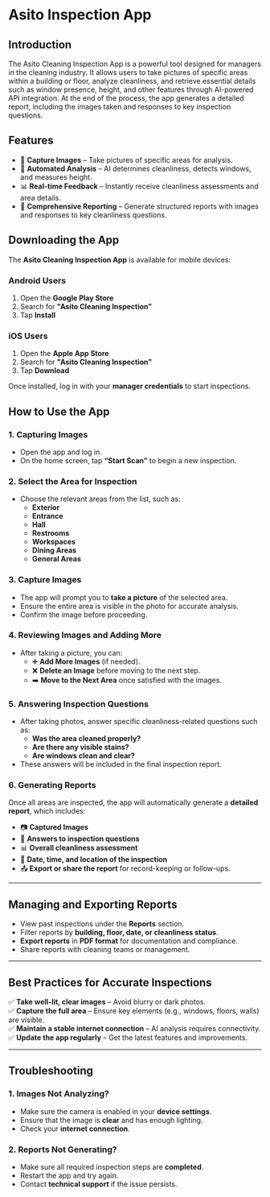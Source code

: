 # Asito Inspection App
## Introduction
The Asito Cleaning Inspection App is a powerful tool designed for managers in the cleaning industry. It allows users to take pictures of specific areas within a building or floor, analyze cleanliness, and retrieve essential details such as window presence, height, and other features through AI-powered API integration. At the end of the process, the app generates a detailed report, including the images taken and responses to key inspection questions.

## **Features**  
- 📸 **Capture Images** – Take pictures of specific areas for analysis.  
- 🧹 **Automated Analysis** – AI determines cleanliness, detects windows, and measures height.  
- 📊 **Real-time Feedback** – Instantly receive cleanliness assessments and area details.  
- 📝 **Comprehensive Reporting** – Generate structured reports with images and responses to key cleanliness questions.  

## **Downloading the App**  

The **Asito Cleaning Inspection App** is available for mobile devices:  

### **Android Users**  
1. Open the **Google Play Store**  
2. Search for **"Asito Cleaning Inspection"**  
3. Tap **Install**  

### **iOS Users**  
1. Open the **Apple App Store**  
2. Search for **"Asito Cleaning Inspection"**  
3. Tap **Download**  

Once installed, log in with your **manager credentials** to start inspections.  

## **How to Use the App**  
### **1. Capturing Images**  
- Open the app and log in.  
- On the home screen, tap **“Start Scan”** to begin a new inspection.  

### **2. Select the Area for Inspection**  
- Choose the relevant areas from the list, such as:  
  - **Exterior**  
  - **Entrance**  
  - **Hall**  
  - **Restrooms**  
  - **Workspaces**  
  - **Dining Areas**  
  - **General Areas**  

### **3. Capture Images**  
- The app will prompt you to **take a picture** of the selected area.  
- Ensure the entire area is visible in the photo for accurate analysis.  
- Confirm the image before proceeding.  

### **4. Reviewing Images and Adding More**  
- After taking a picture, you can:  
  - ➕ **Add More Images** (if needed).  
  - ❌ **Delete an Image** before moving to the next step.  
  - ➡️ **Move to the Next Area** once satisfied with the images.
 
### **5. Answering Inspection Questions**  
- After taking photos, answer specific cleanliness-related questions such as:  
  - **Was the area cleaned properly?**  
  - **Are there any visible stains?**  
  - **Are windows clean and clear?**  
- These answers will be included in the final inspection report.  

### **6. Generating Reports**  
Once all areas are inspected, the app will automatically generate a **detailed report**, which includes:  
- 📷 **Captured Images**  
- 📝 **Answers to inspection questions**  
- 📊 **Overall cleanliness assessment**  
- 📍 **Date, time, and location of the inspection**  
- 📤 **Export or share the report** for record-keeping or follow-ups.  

---

## **Managing and Exporting Reports**  
- View past inspections under the **Reports** section.  
- Filter reports by **building, floor, date, or cleanliness status**.  
- **Export reports** in **PDF format** for documentation and compliance.  
- Share reports with cleaning teams or management.  

---

## **Best Practices for Accurate Inspections**  
✅ **Take well-lit, clear images** – Avoid blurry or dark photos.  
✅ **Capture the full area** – Ensure key elements (e.g., windows, floors, walls) are visible.  
✅ **Maintain a stable internet connection** – AI analysis requires connectivity.  
✅ **Update the app regularly** – Get the latest features and improvements.  

---
## **Troubleshooting**  
### **1. Images Not Analyzing?**  
- Make sure the camera is enabled in your **device settings**.  
- Ensure that the image is **clear** and has enough lighting.  
- Check your **internet connection**.  

### **2. Reports Not Generating?**  
- Make sure all required inspection steps are **completed**.  
- Restart the app and try again.  
- Contact **technical support** if the issue persists. 
